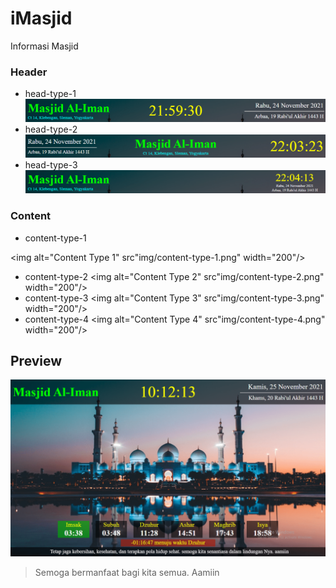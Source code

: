 # iMasjid
Informasi Masjid

### Header
- head-type-1
![Head Type 1](img/head-type-1.png)
- head-type-2
![Head Type 2](img/head-type-2.png)
- head-type-3
![Head Type 3](img/head-type-3.png)

### Content
- content-type-1

<img alt="Content Type 1" src"img/content-type-1.png" width="200"/>

- content-type-2
 <img alt="Content Type 2" src"img/content-type-2.png" width="200"/>
- content-type-3
 <img alt="Content Type 3" src"img/content-type-3.png" width="200"/>
- content-type-4
 <img alt="Content Type 4" src"img/content-type-4.png" width="200"/>

## Preview
![iMasjid](preview.png)

> Semoga bermanfaat bagi kita semua. Aamiin
